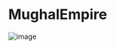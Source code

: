 # MughalEmpire

![image](https://user-images.githubusercontent.com/47014056/163735109-3381bd77-801d-457b-b4fe-9d2ce3d93d7d.png)
